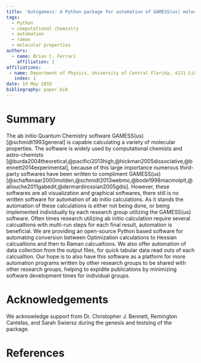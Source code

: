 ```yaml
---
title: 'Autogamess: A Python package for automation of GAMESS(us) molecular properties calculations.'
tags:
  - Python
  - computational chemistry
  - automation
  - raman
  - molecular properties
authors:
  - name: Brian C. Ferrari
    affiliation: 1
affiliations:
 - name: Department of Physics, University of Central Florida, 4111 Libra Drive, Orlando FL 32816
   index: 1
date: 19 May 2019
bibliography: paper.bib
---
```


# Summary

The ab initio Quantum Chemistry software GAMESS(us)[@schmidt1993general] is capable 
calculating a variety of molecular properties. The software is widely used by computational
chemists and astro-chemists [@burda2004theoretical,@pacifici2013high,@hickman2005dissociative,@bennett2014experimental],
because of this large importance numerous third-party softwares have been written to compliment GAMESS(us)
[@schaftenaar2000molden,@schmidt2013webmo,@bode1998macmolplt,@allouche2011gabedit,@dermardirossian2005gdis]. However, 
these softwares are all visualization and graphical softwares, there still is no written software for automation
of ab initio calculations. As it stands the automation of these calculations is either not being done, or being
implemented individually by each research group utilizing the GAMESS(us) software. Often times research utilizing
ab initio calculation require several calcualtions with multi-run steps for each final result, automation is beneficial.
We are providing an open-source Python based software for automating conversion between Optimization calculations to 
Hessian calcualtions and then to Raman calcualtions. We also offer automation of data collection from the output files,
for quick tabular data read outs of each calcualtion. Our hope is to also have this software as a platform for more 
automation programs written by other research groups to be shared with other research groups, helping to expidite 
publications by minimizing software development times for individual groups.


# Acknowledgements

We acknowledge support from Dr. Christopher J. Bennett, Remington Cantelas,
and Sarah Swiersz during the genesis and testsing of the package.

# References
